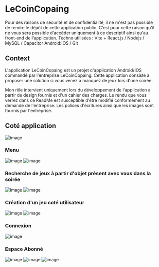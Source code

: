 # LeCoinCopaing
Pour des raisons de sécurité et de confidentialité, il ne m'est pas possible de rendre le dépôt de cette application public. 
C'est pour cette raison qu'il ne vous sera possible d'accéder uniquement à ce descriptif ainsi qu'au front-end de l'application.
Techno utilisées : Vite + React.js / Nodejs / MySQL / Capacitor Android:IOS / Git

## Context
L'application LeCoinCopaing est un projet d'application Android/IOS commandé par l'entreprise LeCoinCopaing.
Cette application consiste à proposer une solution si vous venez à manquez de jeux lors d'une soirée.

Mon rôle intervient uniquement lors du développement de l'application à partir de design fournis et d'un cahier des charges.
Le rendu que vous verrez dans ce ReadMe est susceptible d'être modifié conformément au demande de l'entreprise.
Les polices d'écritures ainsi que les images sont fournis par l'entreprise.
## Coté application
![image](https://github.com/Jhinnz4/LeCoinCopaingREADME/assets/121673025/93002f40-b658-41d1-852b-bcb1609d9a59)

### Menu
![image](https://github.com/Jhinnz4/LeCoinCopaingREADME/assets/121673025/a69e2021-db50-4931-aacd-033c18580cd2)
![image](https://github.com/Jhinnz4/LeCoinCopaingREADME/assets/121673025/e8e5cec0-96db-43ca-8d77-72b97cda879c)

### Recherche de jeux à partir d'objet présent avec vous dans la soirée
![image](https://github.com/Jhinnz4/LeCoinCopaingREADME/assets/121673025/fe4b8a52-f92f-407c-b934-aa5027c574b2)
![image](https://github.com/Jhinnz4/LeCoinCopaingREADME/assets/121673025/5257d97a-d1e7-490d-ba40-29883fd44919)

### Création d'un jeu coté utilisateur
![image](https://github.com/Jhinnz4/LeCoinCopaingREADME/assets/121673025/f0d27146-fbc6-472d-ac48-9ac9dfea3273)
![image](https://github.com/Jhinnz4/LeCoinCopaingREADME/assets/121673025/7293af33-49b1-40e6-ab9d-fa2f17f2722c)

### Connexion
![image](https://github.com/Jhinnz4/LeCoinCopaingREADME/assets/121673025/1f13e607-a4d8-44a5-b8f8-e57e6d8d7196)

### Espace Abonné
![image](https://github.com/Jhinnz4/LeCoinCopaingREADME/assets/121673025/1f790648-718b-46f0-a750-c901ce908f8d)
![image](https://github.com/Jhinnz4/LeCoinCopaingREADME/assets/121673025/4c8b63fd-9e2f-4dc9-82e0-f5cfec7a48a8)
![image](https://github.com/Jhinnz4/LeCoinCopaingREADME/assets/121673025/ffa9545e-6826-4e72-bbf2-49458301c107)
